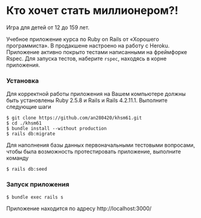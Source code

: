 # Кто хочет стать миллионером?!

Игра для детей от 12 до 159 лет.

Учебное приложение курса по Ruby on Rails от «Хорошего программиста». В продакшене настроено на работу с Heroku. Приложение активно покрыто тестами написанными на фреймфорке Rspec. Для запуска тестов, наберите `rspec`, находясь в корне приложения.


### Установка

Для корректной работы приложения на Вашем компьютере должны быть установлены Ruby 2.5.8 и Rails и Rails 4.2.11.1. Выполните следующие шаги

```
$ git clone https://github.com/an280420/khsm61.git
$ cd ./khsm61
$ bundle install --without production
$ rails db:migrate
```
Для наполнения базы данных первоначальными тестовыми вопросами, чтобы была возможность протестировать приложение, выполните команду

```
$ rails db:seed
```

### Запуск приложения

```
$ bundle exec rails s
```
Приложение находится по адресу http://localhost:3000/
